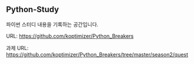 ## Python-Study
파이썬 스터디 내용을 기록하는 공간입니다. 

URL: https://github.com/koptimizer/Python_Breakers

과제 URL: https://github.com/koptimizer/Python_Breakers/tree/master/season2/quest
